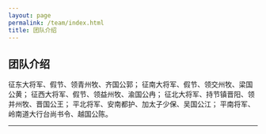 ```yaml
---
layout: page
permalink: /team/index.html
title: 团队介绍
---
```


## 团队介绍

征东大将军、假节、领青州牧、齐国公郭； 
征南大将军、假节、领交州牧、梁国公黄； 
征西大将军、假节、领益州牧、渝国公冉； 
征北大将军、持节镇晋阳、领并州牧、晋国公王； 
平北将军、安南都护、加太子少保、吴国公江； 
平南将军、岭南道大行台尚书令、越国公陈。 

---
